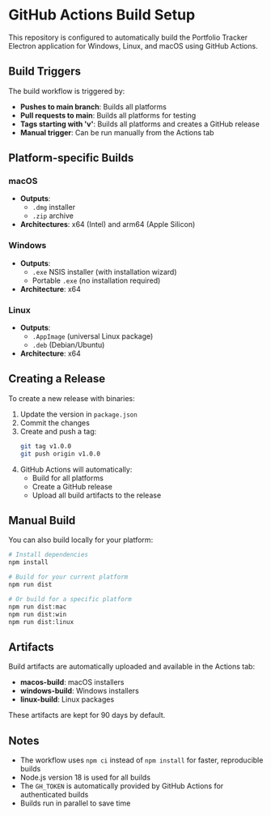 # GitHub Actions Build Setup

This repository is configured to automatically build the Portfolio Tracker Electron application for Windows, Linux, and macOS using GitHub Actions.

## Build Triggers

The build workflow is triggered by:
- **Pushes to main branch**: Builds all platforms
- **Pull requests to main**: Builds all platforms for testing
- **Tags starting with 'v'**: Builds all platforms and creates a GitHub release
- **Manual trigger**: Can be run manually from the Actions tab

## Platform-specific Builds

### macOS
- **Outputs**: 
  - `.dmg` installer
  - `.zip` archive
- **Architectures**: x64 (Intel) and arm64 (Apple Silicon)

### Windows
- **Outputs**:
  - `.exe` NSIS installer (with installation wizard)
  - Portable `.exe` (no installation required)
- **Architecture**: x64

### Linux
- **Outputs**:
  - `.AppImage` (universal Linux package)
  - `.deb` (Debian/Ubuntu)
- **Architecture**: x64

## Creating a Release

To create a new release with binaries:

1. Update the version in `package.json`
2. Commit the changes
3. Create and push a tag:
   ```bash
   git tag v1.0.0
   git push origin v1.0.0
   ```
4. GitHub Actions will automatically:
   - Build for all platforms
   - Create a GitHub release
   - Upload all build artifacts to the release

## Manual Build

You can also build locally for your platform:

```bash
# Install dependencies
npm install

# Build for your current platform
npm run dist

# Or build for a specific platform
npm run dist:mac
npm run dist:win
npm run dist:linux
```

## Artifacts

Build artifacts are automatically uploaded and available in the Actions tab:
- **macos-build**: macOS installers
- **windows-build**: Windows installers
- **linux-build**: Linux packages

These artifacts are kept for 90 days by default.

## Notes

- The workflow uses `npm ci` instead of `npm install` for faster, reproducible builds
- Node.js version 18 is used for all builds
- The `GH_TOKEN` is automatically provided by GitHub Actions for authenticated builds
- Builds run in parallel to save time

